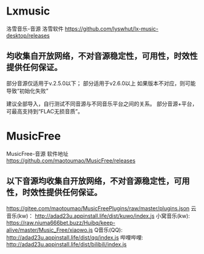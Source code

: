 # Lxmusic
洛雪音乐-音源
洛雪软件 https://github.com/lyswhut/lx-music-desktop/releases

均收集自开放网络，不对音源稳定性，可用性，时效性提供任何保证。
-------
部分音源仅适用于v.2.5.0以下； 部分适用于v2.6.0以上
如果版本不对应，则可能导致“初始化失败”

建议全部导入，自行测试不同音源与不同音乐平台之间的关系。
部分音源+平台，可最高支持到“FLAC无损音质”。




# MusicFree
MusicFree-音源
软件地址 https://github.com/maotoumao/MusicFree/releases

以下音源均收集自开放网络，不对音源稳定性，可用性，时效性提供任何保证。
-------
https://gitee.com/maotoumao/MusicFreePlugins/raw/master/plugins.json
云音乐(kw)：    http://adad23u.appinstall.life/dist/kuwo/index.js
小窝音乐(kw):   https://raw.niuma666bet.buzz/Huibq/keep-alive/master/Music_Free/xiaowo.js
Q音乐(QQ):      http://adad23u.appinstall.life/dist/qq/index.js
哔哩哔哩:        http://adad23u.appinstall.life/dist/bilibili/index.js
